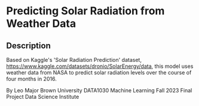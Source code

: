 # Predicting Solar Radiation from Weather Data 
## Description
Based on Kaggle's 'Solar Radiation Prediction' dataset, https://www.kaggle.com/datasets/dronio/SolarEnergy/data, this model uses weather data from NASA to predict solar radiation levels over the course of four months in 2016. 


By Leo Major
Brown University DATA1030 Machine Learning
Fall 2023 Final Project
Data Science Institute
